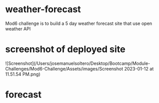 # weather-forecast
Mod6 challenge is to build a 5 day weather forecast site that use open weather API

# screenshot of deployed site

![Screenshot](/Users/josemanuelsoltero/Desktop/Bootcamp/Module-Challenges/Mod6-Challenge/Assets/images/Screenshot 2023-01-12 at 11.51.54 PM.png)


# forecast
